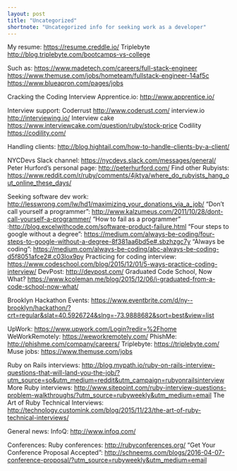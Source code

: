 ```yaml
---
layout: post
title: "Uncategorized"
shortnote: "Uncategorized info for seeking work as a developer"
---
```


My resume: https://resume.creddle.io/
Triplebyte http://blog.triplebyte.com/bootcamps-vs-college

Such as:
https://www.madetech.com/careers/full-stack-engineer
https://www.themuse.com/jobs/hometeam/fullstack-engineer-14af5c
https://www.blueapron.com/pages/jobs

Cracking the Coding Interview
Apprentice.io: http://www.apprentice.io/

Interview support:
Coderrust http://www.coderust.com/
interview.io http://interviewing.io/
Interview cake https://www.interviewcake.com/question/ruby/stock-price
Codility https://codility.com/

Handling clients: http://blog.hightail.com/how-to-handle-clients-by-a-client/

NYCDevs Slack channel: https://nycdevs.slack.com/messages/general/
Peter Hurford’s personal page: http://peterhurford.com/
Find other Rubyists: https://www.reddit.com/r/ruby/comments/4jktya/where_do_rubyists_hang_out_online_these_days/

Seeking software dev work: http://lesswrong.com/lw/hd1/maximizing_your_donations_via_a_job/
“Don’t call yourself a programmer”: http://www.kalzumeus.com/2011/10/28/dont-call-yourself-a-programmer/
“How to fail as a programmer” :http://blog.excelwithcode.com/software-product-failure.html
“Four steps to google without a degree”: https://medium.com/always-be-coding/four-steps-to-google-without-a-degree-8f381aa6bd5e#.sbzhzgc7y
“Always be coding”: https://medium.com/always-be-coding/abc-always-be-coding-d5f8051afce2#.c03lox9py
Practicing for coding interview: https://www.codeschool.com/blog/2015/12/01/5-ways-practice-coding-interview/
DevPost: http://devpost.com/
Graduated Code School, Now What? https://www.kcoleman.me/blog/2015/12/06/i-graduated-from-a-code-school-now-what/

Brooklyn Hackathon Events: https://www.eventbrite.com/d/ny--brooklyn/hackathon/?crt=regular&slat=40.5926724&slng=-73.9888682&sort=best&view=list

UpWork: https://www.upwork.com/Login?redir=%2Fhome
WeWorkRemotely: https://weworkremotely.com/
PhishMe: http://phishme.com/company/careers/
Triplebyte: https://triplebyte.com/
Muse jobs: https://www.themuse.com/jobs

Ruby on Rails interviews: http://blog.mypath.io/ruby-on-rails-interview-questions-that-will-land-you-the-job/?utm_source=so&utm_medium=reddit&utm_campaign=rubyonrailsinterview
More Ruby interviews: http://www.sitepoint.com/ruby-interview-questions-problem-walkthroughs/?utm_source=rubyweekly&utm_medium=email
The Art of Ruby Technical Interviews: http://technology.customink.com/blog/2015/11/23/the-art-of-ruby-technical-interviews/

General news:
InfoQ: http://www.infoq.com/

Conferences:
Ruby conferences: http://rubyconferences.org/
“Get Your Conference Proposal Accepted”: http://schneems.com/blogs/2016-04-07-conference-proposal/?utm_source=rubyweekly&utm_medium=email
